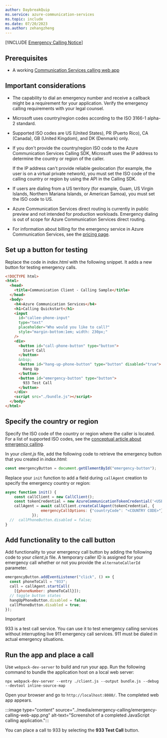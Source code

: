 ```yaml
---
author: DaybreakQuip
ms.service: azure-communication-services
ms.topic: include
ms.date: 07/20/2023
ms.author: zehangzheng
---
```

[!INCLUDE [Emergency Calling Notice](../../../includes/emergency-calling-notice-include.md)]

## Prerequisites

- A working [Communication Services calling web app](../pstn-call.md)

## Important considerations

- The capability to dial an emergency number and receive a callback might be a requirement for your application. Verify the emergency calling requirements with your legal counsel.
- Microsoft uses country/region codes according to the ISO 3166-1 alpha-2 standard.
- Supported ISO codes are US (United States), PR (Puerto Rico), CA (Canada), GB (United Kingdom), and DK (Denmark) only.
- If you don't provide the country/region ISO code to the Azure Communication Services Calling SDK, Microsoft uses the IP address to determine the country or region of the caller.

  If the IP address can't provide reliable geolocation (for example, the user is on a virtual private network), you must set the ISO code of the calling country or region by using the API in the Calling SDK.
- If users are dialing from a US territory (for example, Guam, US Virgin Islands, Northern Mariana Islands, or American Samoa), you must set the ISO code to US.
- Azure Communication Services direct routing is currently in public preview and not intended for production workloads. Emergency dialing is out of scope for Azure Communication Services direct routing.
- For information about billing for the emergency service in Azure Communication Services, see the [pricing page](https://azure.microsoft.com/pricing/details/communication-services/).

## Set up a button for testing

Replace the code in *index.html* with the following snippet. It adds a new button for testing emergency calls.

```html
<!DOCTYPE html>
<html>
  <head>
    <title>Communication Client - Calling Sample</title>
  </head>
  <body>
    <h4>Azure Communication Services</h4>
    <h1>Calling Quickstart</h1>
    <input 
      id="callee-phone-input"
      type="text"
      placeholder="Who would you like to call?"
      style="margin-bottom:1em; width: 230px;"
    />
    <div>
      <button id="call-phone-button" type="button">
        Start Call
      </button>
      &nbsp;
      <button id="hang-up-phone-button" type="button" disabled="true">
        Hang Up
      </button>
      <button id="emergency-button" type="button">
        933 Test Call
      </button>
    </div>
    <script src="./bundle.js"></script>
  </body>
</html>
```

## Specify the country or region

Specify the ISO code of the country or region where the caller is located. For a list of supported ISO codes, see the [conceptual article about emergency calling](/azure/communication-services/concepts/telephony/emergency-calling-concept).

In your *client.js* file, add the following code to retrieve the emergency button that you created in *index.html*:

```javascript
const emergencyButton = document.getElementById("emergency-button");
```

Replace your `init` function to add a field during `callAgent` creation to specify the emergency country or region:

```javascript
async function init() {
    const callClient = new CallClient();
    const tokenCredential = new AzureCommunicationTokenCredential('<USER ACCESS TOKEN with PSTN scope>');
    callAgent = await callClient.createCallAgent(tokenCredential, {
                emergencyCallOptions: {"countryCode": "<COUNTRY CODE>"}
            });
  //  callPhoneButton.disabled = false;
}
```

## Add functionality to the call button

Add functionality to your emergency call button by adding the following code to your *client.js* file. A temporary caller ID is assigned for your emergency call whether or not you provide the `alternateCallerId` parameter.

```javascript
emergencyButton.addEventListener("click", () => {
  const phoneToCall = "933";
  call = callAgent.startCall(
    [{phoneNumber: phoneToCall}]);
  // toggle button states
  hangUpPhoneButton.disabled = false;
  callPhoneButton.disabled = true;
});
```

> [!IMPORTANT]
> 933 is a test call service. You can use it to test emergency calling services without interrupting live 911 emergency call services. 911 must be dialed in actual emergency situations.

## Run the app and place a call

Use `webpack-dev-server` to build and run your app. Run the following command to bundle the application host on a local web server:

```console
npx webpack-dev-server --entry ./client.js --output bundle.js --debug --devtool inline-source-map
```

Open your browser and go to `http://localhost:8080/`. The completed web app appears.

:::image type="content" source="../media/emergency-calling/emergency-calling-web-app.png" alt-text="Screenshot of a completed JavaScript calling application.":::

You can place a call to 933 by selecting the **933 Test Call** button.
